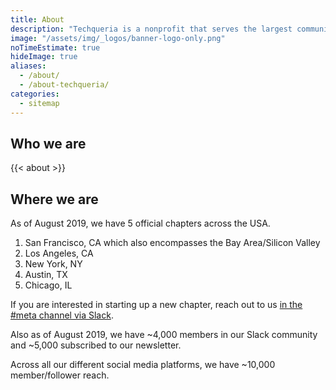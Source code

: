 ```yaml
---
title: About
description: "Techqueria is a nonprofit that serves the largest community of Latinx in Tech."
image: "/assets/img/_logos/banner-logo-only.png"
noTimeEstimate: true
hideImage: true
aliases:
  - /about/
  - /about-techqueria/
categories:
  - sitemap
---
```


## Who we are

{{< about >}}

## Where we are

As of August 2019, we have 5 official chapters across the USA.

1. San Francisco, CA which also encompasses the Bay Area/Silicon Valley
2. Los Angeles, CA
3. New York, NY
4. Austin, TX
5. Chicago, IL

If you are interested in starting up a new chapter, reach out to us [in the #meta channel via Slack](/communities/slack/).

Also as of August 2019, we have ~4,000 members in our Slack community and ~5,000 subscribed to our newsletter.

Across all our different social media platforms, we have ~10,000 member/follower reach.
